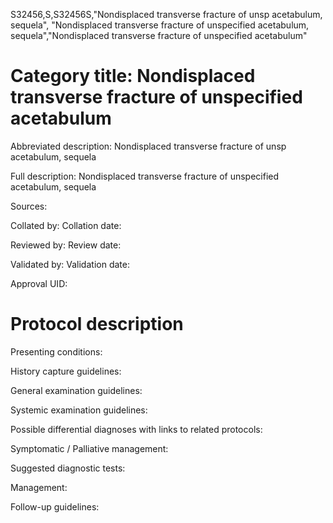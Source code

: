 S32456,S,S32456S,"Nondisplaced transverse fracture of unsp acetabulum, sequela", "Nondisplaced transverse fracture of unspecified acetabulum, sequela","Nondisplaced transverse fracture of unspecified acetabulum"
# Category title: Nondisplaced transverse fracture of unspecified acetabulum

Abbreviated description: Nondisplaced transverse fracture of unsp acetabulum, sequela

Full description: Nondisplaced transverse fracture of unspecified acetabulum, sequela

Sources:

Collated by:
Collation date:

Reviewed by:
Review date:

Validated by:
Validation date:

Approval UID:

# Protocol description

Presenting conditions:

History capture guidelines:

General examination guidelines:

Systemic examination guidelines:

Possible differential diagnoses with links to related protocols:

Symptomatic / Palliative management:

Suggested diagnostic tests:

Management:

Follow-up guidelines:
